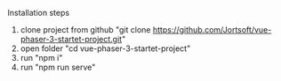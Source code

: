 Installation steps

1) clone project from github "git clone https://github.com/Jortsoft/vue-phaser-3-startet-project.git"
2) open folder "cd vue-phaser-3-startet-project"
3) run "npm i"
4) run "npm run serve"